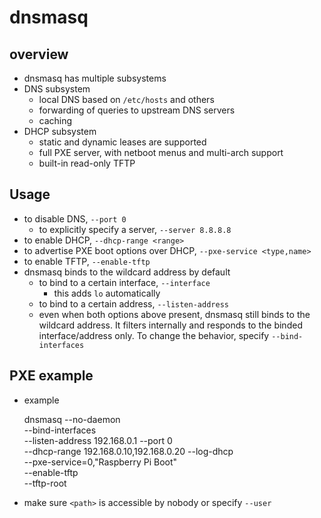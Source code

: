 dnsmasq
=======

## overview

- dnsmasq has multiple subsystems
- DNS subsystem
  - local DNS based on `/etc/hosts` and others
  - forwarding of queries to upstream DNS servers
  - caching
- DHCP subsystem
  - static and dynamic leases are supported
  - full PXE server, with netboot menus and multi-arch support
  - built-in read-only TFTP

## Usage

- to disable DNS, `--port 0`
  - to explicitly specify a server, `--server 8.8.8.8`
- to enable DHCP, `--dhcp-range <range>`
- to advertise PXE boot options over DHCP, `--pxe-service <type,name>`
- to enable TFTP, `--enable-tftp`
- dnsmasq binds to the wildcard address by default
  - to bind to a certain interface, `--interface`
    - this adds `lo` automatically
  - to bind to a certain address, `--listen-address`
  - even when both options above present, dnsmasq still binds to the wildcard
    address.  It filters internally and responds to the binded
    interface/address only.  To change the behavior, specify
    `--bind-interfaces`

## PXE example

- example

    dnsmasq --no-daemon \
            --bind-interfaces \
            --listen-address 192.168.0.1
            --port 0 \
            --dhcp-range 192.168.0.10,192.168.0.20
            --log-dhcp \
            --pxe-service=0,"Raspberry Pi Boot" \
            --enable-tftp \
            --tftp-root <path>
- make sure `<path>` is accessible by nobody or specify `--user`

